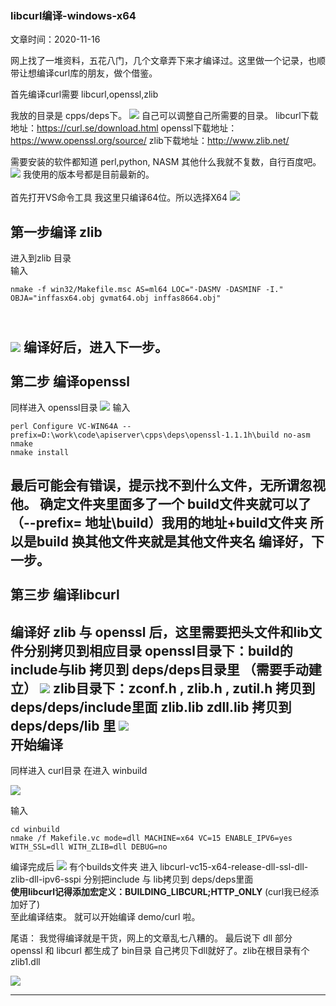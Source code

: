 ### libcurl编译-windows-x64 

文章时间：2020-11-16

网上找了一堆资料，五花八门，几个文章弄下来才编译过。这里做一个记录，也顺带让想编译curl库的朋友，做个借鉴。

首先编译curl需要 libcurl,openssl,zlib

我放的目录是 cpps/deps下。
![](images/screenshot_1605508433057.png)
自己可以调整自己所需要的目录。
libcurl下载地址：https://curl.se/download.html
openssl下载地址：https://www.openssl.org/source/
zlib下载地址：http://www.zlib.net/

需要安装的软件都知道 perl,python, NASM 其他什么我就不复数，自行百度吧。
![](images/screenshot_1605508622342.png)
我使用的版本号都是目前最新的。
\
\
首先打开VS命令工具 我这里只编译64位。所以选择X64
![](images/screenshot_1605508717889.png)

第一步编译 zlib
-
进入到zlib 目录
\
输入
```
nmake -f win32/Makefile.msc AS=ml64 LOC="-DASMV -DASMINF -I." OBJA="inffasx64.obj gvmat64.obj inffas8664.obj"
```
\
![](images/screenshot_1605508840585.png)
编译好后，进入下一步。
\
\
第二步 编译openssl
-
同样进入 openssl目录
![](images/screenshot_1605508985189.png)
输入
```
perl Configure VC-WIN64A --prefix=D:\work\code\apiserver\cpps\deps\openssl-1.1.1h\build no-asm
nmake
nmake install
```
最后可能会有错误，提示找不到什么文件，无所谓忽视他。
确定文件夹里面多了一个 build文件夹就可以了 （--prefix= 地址\build）我用的地址+build文件夹 所以是build 换其他文件夹就是其他文件夹名
编译好，下一步。
\
\
第三步 编译libcurl
-
编译好 zlib 与 openssl 后，这里需要把头文件和lib文件分别拷贝到相应目录
openssl目录下：build的include与lib 拷贝到 deps/deps目录里 （需要手动建立）
![](images/screenshot_1605509489466.png)
zlib目录下：zconf.h , zlib.h , zutil.h 拷贝到 deps/deps/include里面
                    zlib.lib zdll.lib 拷贝到 deps/deps/lib 里
![](images/screenshot_1605509586207.png)
\
开始编译
-
同样进入 curl目录 在进入 winbuild

![](images/screenshot_1605509215529.png)

输入
```
cd winbuild
nmake /f Makefile.vc mode=dll MACHINE=x64 VC=15 ENABLE_IPV6=yes WITH_SSL=dll WITH_ZLIB=dll DEBUG=no
```
编译完成后
![](images/screenshot_1605509725959.png)
有个builds文件夹 
进入 libcurl-vc15-x64-release-dll-ssl-dll-zlib-dll-ipv6-sspi
分别把include 与 lib拷贝到 deps/deps里面
\
**使用libcurl记得添加宏定义：BUILDING\_LIBCURL;HTTP\_ONLY**
(curl我已经添加好了)
\
至此编译结束。 就可以开始编译 demo/curl 啦。


尾语： 我觉得编译就是干货，网上的文章乱七八糟的。 最后说下 dll 部分 openssl 和 libcurl 都生成了 bin目录 自己拷贝下dll就好了。zlib在根目录有个zlib1.dll

![](images/screenshot_1605510131235.png)
****


